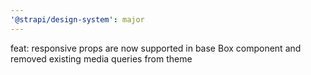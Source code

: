 ```yaml
---
'@strapi/design-system': major
---
```


feat: responsive props are now supported in base Box component and removed existing media queries from theme
